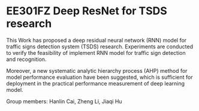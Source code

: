 # EE301FZ Deep ResNet for TSDS research
This Work has proposed a deep residual neural network (RNN) model for traffic signs detection system (TSDS) research. Experiments are conducted to verify the feasibility of implement RNN model for traffic sign detection and recognition. 

Moreover, a new systematic analytic hierarchy process (AHP) method for model performance evaluation have been suggested, which is sufficient for deployment in the practical performance measurement of deep learning model.

Group members: Hanlin Cai, Zheng Li, Jiaqi Hu
